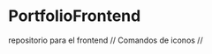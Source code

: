 # PortfolioFrontend
repositorio para el frontend
// Comandos de iconos
    <i class="bi bi-x-lg"></i>
    <i class="bi bi-pencil-fill"></i>
    <i class="bi bi-envelope-at"></i> //
    <i class="bi bi-scissors"></i>
    <i class="bi bi-envelope-paper"></i>
    <i class="bi bi-file-earmark-person"></i>
    <i class="bi bi-person-vcard"></i>
    <i class="bi bi-pc-display"></i>
    <i class="bi bi-book"></i>
